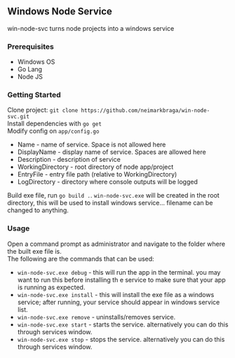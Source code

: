 ## Windows Node Service
win-node-svc turns node projects into a windows service

### Prerequisites
- Windows OS
- Go Lang
- Node JS

### Getting Started
Clone project: `git clone https://github.com/neimarkbraga/win-node-svc.git`    
Install dependencies with `go get`    
Modify config on `app/config.go`
- Name -  name of service. Space is not allowed here
- DisplayName - display name of service. Spaces are allowed here
- Description - description of service
- WorkingDirectory - root directory of node app/project
- EntryFile - entry file path (relative to WorkingDirectory)
- LogDirectory - directory where console outputs will be logged

Build exe file, run `go build .`. `win-node-svc.exe` will be created in the root directory, this will be used to install windows service... filename can be changed to anything. 

### Usage
Open a command prompt as administrator and navigate to the folder where the built exe file is.    
The following are the commands that can be used:
- `win-node-svc.exe debug` - this will run the app in the terminal. you may want to run this before installing th e service to make sure that your app is running as expected.
- `win-node-svc.exe install` - this will install the exe file as a windows service; after running, your service should appear in windows service list.
- `win-node-svc.exe remove` - uninstalls/removes service.
- `win-node-svc.exe start` - starts the service. alternatively you can do this through services window.
- `win-node-svc.exe stop` - stops the service. alternatively you can do this through services window.

